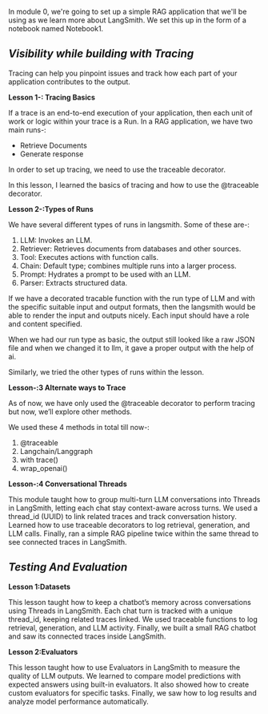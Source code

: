 In module 0, we're going to set up a simple RAG application that we'll be using as we learn more about LangSmith. We set this up in the form of a notebook named Notebook1.

## *Visibility while building with Tracing*

Tracing can help you pinpoint issues and track how each part of your application contributes to the output.

**Lesson 1-: Tracing Basics**

If a trace is an end-to-end execution of your application, then each unit of work or logic within your trace is a Run. In a RAG application, we have two main runs-: 

- Retrieve Documents
- Generate  response

In order to set up tracing, we need to use the traceable decorator.

In this lesson, I learned the basics of tracing and how to use the @traceable decorator.

**Lesson 2-:Types of Runs**

We have several different types of runs in langsmith. Some of these are-:

1. LLM: Invokes an LLM.
2. Retriever: Retrieves documents from databases and other sources.
3. Tool: Executes actions with function calls.
4. Chain: Default type; combines multiple runs into a larger process.
5. Prompt: Hydrates a prompt to be used with an LLM.
6. Parser: Extracts structured data.

If we have a decorated tracable function with the run type of LLM and with the specific suitable input and output formats, then the langsmith would be able to render the input and outputs nicely. Each input should have a role and content specified.

When we had our run type as basic, the output still looked like a raw JSON file and when we changed it to llm, it gave a proper output with the help of ai.

Similarly, we tried the other types of runs within the  lesson.

**Lesson-:3 Alternate ways to Trace**

As of now, we have only used the @traceable decorator to perform tracing but now, we’ll explore other methods.

We used these 4 methods in total till now-:

1. @traceable
2. Langchain/Langgraph
3. with trace()
4. wrap_openai()  

**Lesson-:4 Conversational Threads**

This module taught how to group multi-turn LLM conversations into Threads in LangSmith, letting each chat stay context-aware across turns.
We used a thread_id (UUID) to link related traces and track conversation history.
Learned how to use traceable decorators to log retrieval, generation, and LLM calls.
Finally, ran a simple RAG pipeline twice within the same thread to see connected traces in LangSmith.

## ***Testing And Evaluation***

**Lesson 1:Datasets**

This lesson taught how to keep a chatbot’s memory across conversations using Threads in LangSmith.
Each chat turn is tracked with a unique thread_id, keeping related traces linked.
We used traceable functions to log retrieval, generation, and LLM activity.
Finally, we built a small RAG chatbot and saw its connected traces inside LangSmith.

**Lesson 2:Evaluators**

This lesson taught how to use Evaluators in LangSmith to measure the quality of LLM outputs.
We learned to compare model predictions with expected answers using built-in evaluators.
It also showed how to create custom evaluators for specific tasks.
Finally, we saw how to log results and analyze model performance automatically.
